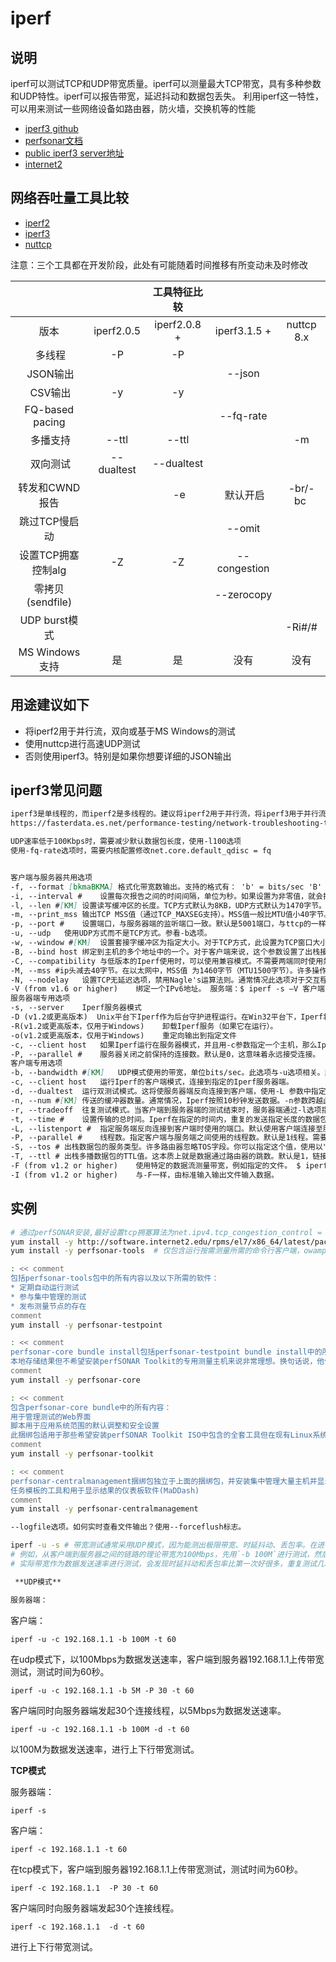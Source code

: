 # **iperf**

## 说明

iperf可以测试TCP和UDP带宽质量。iperf可以测量最大TCP带宽，具有多种参数和UDP特性。iperf可以报告带宽，延迟抖动和数据包丢失。
利用iperf这一特性，可以用来测试一些网络设备如路由器，防火墙，交换机等的性能

* [iperf3 github](https://github.com/esnet/iperf)
* [perfsonar文档](http://docs.perfsonar.net)
* [public iperf3 server地址](https://iperf.fr)
* [internet2](http://software.internet2.edu)

## 网络吞吐量工具比较

* [iperf2](https://sourceforge.net/projects/iperf2/)
* [iperf3](https://software.es.net/iperf)
* [nuttcp](http://nuttcp.net/)

注意：三个工具都在开发阶段，此处有可能随着时间推移有所变动未及时修改

|  |  | 工具特征比较 |  |  |
| :------: | :------: | :------: | :------: | :------: |
| 版本 | iperf2.0.5 | iperf2.0.8 + | iperf3.1.5 + | nuttcp 8.x |
|  多线程 | -P | -P |  |  |
|  JSON输出 |  |  | --json |  |
|  CSV输出 | -y | -y |  |  |
| FQ-based pacing |  |  | --fq-rate |  |
|  多播支持 | --ttl | --ttl |  | -m |
|  双向测试 | --dualtest | --dualtest |  |  |
| 转发和CWND报告 |  | -e | 默认开启 | -br/-bc  |
| 跳过TCP慢启动 |  |  | --omit |  |
| 设置TCP拥塞控制alg | -Z | -Z | --congestion |  |
| 零拷贝(sendfile) |  |  | --zerocopy |  |
| UDP burst模式 |  |  |  | -Ri#/# |
| MS Windows支持 | 是 | 是 | 没有 | 没有 |

## 用途建议如下

* 将iperf2用于并行流，双向或基于MS Windows的测试
* 使用nuttcp进行高速UDP测试
* 否则使用iperf3。特别是如果你想要详细的JSON输出


## iperf3常见问题

```markdown
iperf3是单线程的，而iperf2是多线程的。建议将iperf2用于并行流，将iperf3用于并行流参考：
https://fasterdata.es.net/performance-testing/network-troubleshooting-tools/iperf/multi-stream-iperf3/

UDP速率低于100Kbps时，需要减少默认数据包长度，使用-l100选项
使用-fq-rate选项时，需要内核配置修改net.core.default_qdisc = fq

```

```markdown

客户端与服务器共用选项
-f, --format [bkmaBKMA]	格式化带宽数输出。支持的格式有： 'b' = bits/sec 'B' = Bytes/sec 'k' = Kbits/sec 'K' = KBytes/sec 'm' = Mbits/sec 'M' = MBytes/sec 'g' = Gbits/sec 'G' = GBytes/sec 'a' = adaptive bits/sec 'A' = adaptive Bytes/sec 自适应格式是kilo-和mega-二者之一。除了带宽之外的字段都输出为字节，除非指定输出的格式，默认的参数是a。 注意：在计算字节byte时，Kilo = 1024， Mega = 1024^2，Giga = 1024^3。通常，在网络中，Kilo = 1000， Mega = 1000^2， and Giga = 1000^3，所以，Iperf也按此来计算比特（位）。如果这些困扰了你，那么请使用-f b参数，然后亲自计算一下。
-i, --interval #	设置每次报告之间的时间间隔，单位为秒。如果设置为非零值，就会按照此时间间隔输出测试报告。默认值为零。
-l, --len #[KM]	设置读写缓冲区的长度。TCP方式默认为8KB，UDP方式默认为1470字节。
-m, --print_mss	输出TCP MSS值（通过TCP_MAXSEG支持）。MSS值一般比MTU值小40字节。通常情况
-p, --port #	设置端口，与服务器端的监听端口一致。默认是5001端口，与ttcp的一样。
-u, --udp	使用UDP方式而不是TCP方式。参看-b选项。
-w, --window #[KM]	设置套接字缓冲区为指定大小。对于TCP方式，此设置为TCP窗口大小。对于UDP方式，此设置为接受UDP数据包的缓冲区大小，限制可以接受数据包的最大值。
-B, --bind host	绑定到主机的多个地址中的一个。对于客户端来说，这个参数设置了出栈接口。对于服务器端来说，这个参数设置入栈接口。这个参数只用于具有多网络接口的主机。在Iperf的UDP模式下，此参数用于绑定和加入一个多播组。使用范围在224.0.0.0至239.255.255.255的多播地址。参考-T参数。
-C, --compatibility	与低版本的Iperf使用时，可以使用兼容模式。不需要两端同时使用兼容模式，但是强烈推荐两端同时使用兼容模式。某些情况下，使用某些数据流可以引起1.7版本的服务器端崩溃或引起非预期的连接尝试。
-M, --mss #ip头减去40字节。在以太网中，MSS值 为1460字节（MTU1500字节）。许多操作系统不支持此选项。
-N, --nodelay	设置TCP无延迟选项，禁用Nagle's运算法则。通常情况此选项对于交互程序，例如telnet，是禁用的。
-V (from v1.6 or higher)	绑定一个IPv6地址。 服务端：$ iperf -s –V 客户端：$ iperf -c -V 注意：在1.6.3或更高版本中，指定IPv6地址不需要使用-B参数绑定，在1.6之前的版本则需要。在大多数操作系统中，将响应IPv4客户端映射的IPv4地址。
服务器端专用选项
-s, --server	Iperf服务器模式
-D (v1.2或更高版本)	Unix平台下Iperf作为后台守护进程运行。在Win32平台下，Iperf将作为服务运行。
-R(v1.2或更高版本，仅用于Windows)	卸载Iperf服务（如果它在运行）。
-o(v1.2或更高版本，仅用于Windows)	重定向输出到指定文件
-c, --client host	如果Iperf运行在服务器模式，并且用-c参数指定一个主机，那么Iperf将只接受指定主机的连接。此参数不能工作于UDP模式。
-P, --parallel #	服务器关闭之前保持的连接数。默认是0，这意味着永远接受连接。
客户端专用选项
-b, --bandwidth #[KM]	UDP模式使用的带宽，单位bits/sec。此选项与-u选项相关。默认值是1 Mbit/sec。
-c, --client host	运行Iperf的客户端模式，连接到指定的Iperf服务器端。
-d, --dualtest	运行双测试模式。这将使服务器端反向连接到客户端，使用-L 参数中指定的端口（或默认使用客户端连接到服务器端的端口）。这些在操作的同时就立即完成了。如果你想要一个交互的测试，请尝试-r参数。
-n, --num #[KM]	传送的缓冲器数量。通常情况，Iperf按照10秒钟发送数据。-n参数跨越此限制，按照指定次数发送指定长度的数据，而不论该操作耗费多少时间。参考-l与-t选项。
-r, --tradeoff	往复测试模式。当客户端到服务器端的测试结束时，服务器端通过-l选项指定的端口（或默认为客户端连接到服务器端的端口），反向连接至客户端。当客户端连接终止时，反向连接随即开始。如果需要同时进行双向测试，请尝试-d参数。
-t, --time #	设置传输的总时间。Iperf在指定的时间内，重复的发送指定长度的数据包。默认是10秒钟。参考-l与-n选项。
-L, --listenport #	指定服务端反向连接到客户端时使用的端口。默认使用客户端连接至服务端的端口。
-P, --parallel #	线程数。指定客户端与服务端之间使用的线程数。默认是1线程。需要客户端与服务器端同时使用此参数。
-S, --tos #	出栈数据包的服务类型。许多路由器忽略TOS字段。你可以指定这个值，使用以"0x"开始的16进制数，或以"0"开始的8进制数或10进制数。 例如，16进制'0x10' = 8进制'020' = 十进制'16'。TOS值1349就是： IPTOS_LOWDELAY minimize delay 0x10 IPTOS_THROUGHPUT maximize throughput 0x08 IPTOS_RELIABILITY maximize reliability 0x04 IPTOS_LOWCOST minimize cost 0x02
-T, --ttl #	出栈多播数据包的TTL值。这本质上就是数据通过路由器的跳数。默认是1，链接本地。
-F (from v1.2 or higher)	使用特定的数据流测量带宽，例如指定的文件。 $ iperf -c -F
-I (from v1.2 or higher)	与-F一样，由标准输入输出文件输入数据。
```

## 实例

```bash
# 通过perfSONAR安装,最好设置tcp拥塞算法为net.ipv4.tcp_congestion_control = htcp
yum install -y http://software.internet2.edu/rpms/el7/x86_64/latest/packages/perfSONAR-repo-0.9-1.noarch.rpm
yum install -y perfsonar-tools  # 仅包含运行按需测量所需的命令行客户端，owamp twamp nuttcp iperf3 iperf

: << comment
包括perfsonar-tools包中的所有内容以及以下所需的软件：
* 定期自动运行测试
* 参与集中管理的测试
* 发布测量节点的存在
comment
yum install -y perfsonar-testpoint

: << comment
perfsonar-core bundle install包括perfsonar-testpoint bundle install中的所有内容以及用于存储结果的esmond测量存档。这对于希望在
本地存储结果但不希望安装perfSONAR Toolkit的专用测量主机来说非常理想。换句话说，他们不想使用Web界面，并希望灵活地选择默认安全性和调整设置
comment
yum install -y perfsonar-core

: << comment
包含perfsonar-core bundle中的所有内容：
用于管理测试的Web界面
脚本用于应用系统范围的默认调整和安全设置
此捆绑包适用于那些希望安装perfSONAR Toolkit ISO中包含的全套工具但在现有Linux系统上的工具包
comment
yum install -y perfsonar-toolkit

: << comment
perfsonar-centralmanagement捆绑包独立于上面的捆绑包，并安装集中管理大量主机并显示其结果所需的工具。这包括esmond测量存档，用于发布
任务模板的工具和用于显示结果的仪表板软件(MaDDash)
comment
yum install -y perfsonar-centralmanagement

--logfile选项。如何实时查看文件输出？使用--forceflush标志。

iperf -u -s # 带宽测试通常采用UDP模式，因为能测出极限带宽、时延抖动、丢包率。在进行测试时，首先以链路理论带宽作为数据发送速率进行测试，
# 例如，从客户端到服务器之间的链路的理论带宽为100Mbps，先用`-b 100M`进行测试，然后根据测试结果（包括实际带宽，时延抖动和丢包率），再以
# 实际带宽作为数据发送速率进行测试，会发现时延抖动和丢包率比第一次好很多，重复测试几次，就能得出稳定的实际带宽。

 **UDP模式** 

服务器端：

```

客户端：

```
iperf -u -c 192.168.1.1 -b 100M -t 60
```

在udp模式下，以100Mbps为数据发送速率，客户端到服务器192.168.1.1上传带宽测试，测试时间为60秒。

```
iperf -u -c 192.168.1.1 -b 5M -P 30 -t 60
```

客户端同时向服务器端发起30个连接线程，以5Mbps为数据发送速率。

```
iperf -u -c 192.168.1.1 -b 100M -d -t 60
```

以100M为数据发送速率，进行上下行带宽测试。

 **TCP模式** 

服务器端：

```
iperf -s
```

客户端：

```
iperf -c 192.168.1.1 -t 60
```

在tcp模式下，客户端到服务器192.168.1.1上传带宽测试，测试时间为60秒。

```
iperf -c 192.168.1.1  -P 30 -t 60
```

客户端同时向服务器端发起30个连接线程。

```
iperf -c 192.168.1.1  -d -t 60
```

进行上下行带宽测试。


